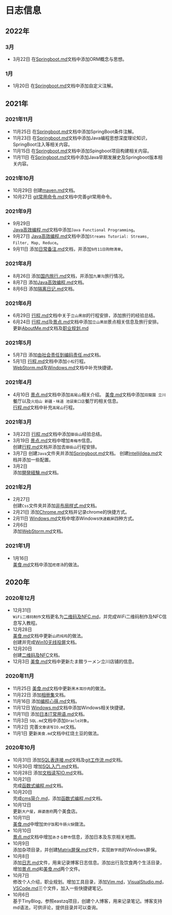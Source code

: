 # 日志信息 
## 2022年
### 3月
* 3月22日
  在[Springboot.md](?tid=blog/技术/Java/Springboot.md)文档中添加ORM概念与思想。   
### 1月
* 1月20日
  在[Springboot.md](?tid=blog/技术/Java/Springboot.md)文档中添加自定义注解。    
## 2021年
### 2021年11月
* 11月25日
  在[Springboot.md](?tid=blog/技术/Java/Springboot.md)文档中添加SpringBoot条件注解。     
* 11月23日
  在[Springboot.md](?tid=blog/技术/Java/Springboot.md)文档中添加Java编程思想深度理论知识，SpringBoot注入等相关内容。           
* 11月15日
  在[Springboot.md](?tid=blog/技术/Java/Springboot.md)文档中添加Spingboot项目构建相关内容。    
* 11月11日
  在[Springboot.md](?tid=blog/技术/Java/Springboot.md)文档中添加Java早期发展史及Springboot版本相关内容。    
### 2021年10月
* 10月29日
  创建[maven.md](?tid=blog/技术/Java/maven.md)文档。
* 10月27日
  [git常用命令.md](?tid=blog/技术/git/git常用命令.md)文档中完善git常用命令。
### 2021年9月
* 9月29日    
 [Java高效编程.md](?tid=blog/技术/Java/Java高效编程.md)文档中添加`Java Functional Programming`。    
* 9月27日
  [Java高效编程.md](?tid=blog/技术/Java/Java高效编程.md)文档中添加`Streams Tutorial: Streams, Filter, Map, Reduce`。
* 9月11日
  添加[日常备注.md](?tid=blog/生活/出行/日常备注.md)文档，并添加`9月11日购物清单`。
### 2021年8月
* 8月26日
  添加[国内旅行.md](?tid=blog/生活/出行/国内旅行.md)文档，并添加`九寨沟`旅行情况。   
* 8月7日
  添加[Java高效编程.md](?tid=blog/技术/Java/Java高效编程.md)文档。
* 8月6日
  添加[隔离日记.md](?tid=blog/生活/出行/隔离日记.md)文档。          
### 2021年6月
* 6月29日
  [行程.md](?tid=blog/生活/出行/行程.md)文档中关于`立山黑部`的行程安排，添加旅行的经验总结。             
* 6月24日
  [行程.md](?tid=blog/生活/出行/行程.md)及[景点.md](?tid=blog/生活/出行/景点.md)文档中添加`立山黑部`景点相关信息及旅行安排。       
  更新[AboutMe.md](?tid=blog/ABOUT/AboutMe.md)文档及[职业规划.md](?tid=blog/ABOUT/职业规划.md)                 
### 2021年5月
* 5月7日
  添加[由社会责任到编码责任.md](?tid=blog/技术/杂项/由社会责任到编码责任.md)文档。
* 5月1日
  [行程.md](?tid=blog/生活/出行/行程.md)文档中添加`小松`行程。      
  [WebStorm.md](?tid=blog/技术/工具/WebStorm.md)及[Windows.md](?tid=blog/技术/工具/Windows.md)文档中补充快捷键。 
### 2021年4月
* 4月10日
  [景点.md](?tid=blog/生活/出行/景点.md)文档中添加`高尾山`相关介绍。
  [美食.md](?tid=blog/生活/饮食/美食.md)文档中添加`双龍園 立川`餐厅以及`火焰山 新疆・味道 池袋東口店`餐厅的相关信息。        
  [行程.md](?tid=blog/生活/出行/行程.md)文档中补充`高尾山`行程。   
### 2021年3月
* 3月22日
  [行程.md](?tid=blog/生活/出行/行程.md)文档中添加`御岳山`经验总结。
* 3月19日
  [景点.md](?tid=blog/生活/出行/景点.md)文档中增加`青梅市`信息。    
  创建[行程.md](?tid=blog/生活/出行/行程.md)文档并添加去`御岳山`行程安排。     
* 3月7日
  创建`Java`文件夹并添加[Springboot.md](?tid=blog/技术/Java/Springboot.md)文档。
  创建[IntellijIdea.md](?tid=blog/技术/工具/IntellijIdea.md)文档并添加一些配置。      
* 3月2日    
  添加[開発経験.md](?tid=blog/技术/杂项/開発経験.md)文档。    
### 2021年2月
* 2月27日   
  创建`Css`文件夹并添加[非布局样式.md](?tid=blog/技术/Css/非布局样式.md)文档。   
* 2月21日
  添加[Chrome.md](?tid=blog/技术/工具/Chrome.md)文档并记录chrome的快捷方式。      
* 2月11日
 [Windows.md](?tid=blog/技术/工具/Windows.md)文档中增添Windows`快速截屏`四种方式。      
* 2月6日    
 添加[WebStorm.md](?tid=blog/技术/工具/WebStorm.md)文档。      
### 2021年1月
* 1月16日    
 [美食.md](?tid=blog/生活/饮食/美食.md)文档中添加`疙瘩汤`的做法。     
## 2020年     
### 2020年12月   
* 12月31日     
  `WiFi二维码制作`文档更名为[二维码及NFC.md](?tid=blog/技术/杂项/二维码及NFC.md)，并完成WiFi二维码制作及NFC信息写入教程。        
* 12月28日    
  [美食.md](?tid=blog/生活/饮食/美食.md)文档中更新`山药炖鸡`的做法。        
  创建并完成[Win10无线投屏](?tid=blog/技术/杂项/win10无线投屏.md)文档。         
* 12月20日     
  创建[二维码及NFC](?tid=blog/技术/杂项/二维码及NFC.md)文档。      
* 12月3日
  [美食.md](?tid=blog/生活/饮食/美食.md)文档中更新たま館ラーメン立川店铺的信息。     
### 2020年11月    
* 11月25日
  [美食.md](?tid=blog/生活/饮食/美食.md)文档中更新`黑木耳炒肉`的做法。
* 11月22日
  添加[相册集](?tid=blog/生活/相册集.md)文档。    
* 11月16日
  添加[编程心得.md](?tid=blog/技术/杂项/编程心得.md)文档。
* 11月12日
  [Windows.md](?tid=blog/技术/工具/Windows.md)文档中添加Windows相关快捷键。   
* 11月11日
  添加[日本IT常用语.md](?tid=blog/技术/杂项/日本IT常用语.md)文档。
* 11月3日
  `SQL.md`文档中添加`Oracle对象`。
* 11月2日
  完善`文章读写IO.md`文档。
* 11月1日
  更新`美食.md`文档中红烧土豆的做法。       
### 2020年10月   
* 10月31日
  添加[SQL表连接.md](?tid=blog/技术/SQL/SQL表连接.md)文档及[git工作流.md](?tid=blog/技术/git/git工作流.md)文档。
* 10月30日
  增加[SQL入门.md](?tid=blog/技术/SQL/SQL入门.md)文档。
* 10月28日
  添加[文档读写IO.md](?tid=blog/技术/CSharp/文档读写IO.md)文档。    
* 10月21日    
  完成[函数式编程.md](?tid=blog/技术/CSharp/函数式编程.md)文档。  
* 10月20日   
  完成[cms简介.md](?tid=blog/技术/杂项/cms简介.md)，添加[函数式编程.md](?tid=blog/技术/CSharp/函数式编程.md)文档。
* 10月12日   
  更新`大户屋`，`麻婆唐府`两个美食店。
* 10月11日     
  [美食.md](?tid=blog/生活/饮食/美食.md)中增加`煲仔饭`和`牛肠火锅`做法。
* 10月10日   
  [景点.md](?tid=blog/生活/出行/景点.md)文档中增加`あきる野市`信息，添加日本及东京相关地图。  
* 10月9日   
  添加杂项目录，并创建[Matrix屏保.md](?tid=blog/技术/杂项/Matrix屏保.md)文件，实现`数字雨`的Windows屏保。
* 10月8日    
  添加[日志.md](#日志信息)文件，用来记录博客日志信息。添加出行及饮食两个生活目录，增加[景点.md](?tid=blog/生活/出行/景点.md)和[美食.md](?tid=blog/生活/饮食/美食.md)两个文件。     
* 10月7日   
  修改个人介绍，职业规划。增加工具目录，添加[Vim.md](?tid=blog/技术/工具/Vim.md)，[VisualStudio.md](?tid=blog/技术/工具/VisualStudio.md)，[VSCode.md](?tid=blog/技术/工具/VSCode.md)三个文件，加入一些快捷键笔记。     
* 10月6日   
  基于TinyBlog，参照eastzq项目，创建个人博客，用来记录笔记。博客支持md语法，可供评论，提供目录并可以查询。     